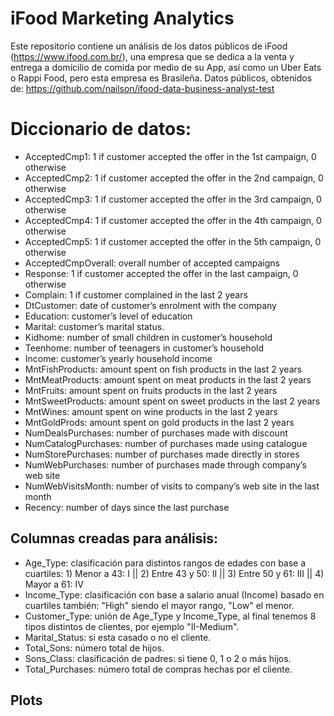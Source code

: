 # iFood Marketing Analytics
Este repositorio contiene un análisis de los datos públicos de iFood (https://www.ifood.com.br/), una empresa que se dedica a la venta y entrega a domicilio de comida por medio de su App, así como un Uber Eats o Rappi Food, pero esta empresa es Brasileña. Datos públicos, obtenidos de: https://github.com/nailson/ifood-data-business-analyst-test

# Diccionario de datos:
- AcceptedCmp1: 1 if customer accepted the offer in the 1st campaign, 0 otherwise
- AcceptedCmp2: 1 if customer accepted the offer in the 2nd campaign, 0 otherwise
- AcceptedCmp3: 1 if customer accepted the offer in the 3rd campaign, 0 otherwise
- AcceptedCmp4: 1 if customer accepted the offer in the 4th campaign, 0 otherwise
- AcceptedCmp5: 1 if customer accepted the offer in the 5th campaign, 0 otherwise
- AcceptedCmpOverall: overall number of accepted campaigns
- Response: 1 if customer accepted the offer in the last campaign, 0 otherwise
- Complain: 1 if customer complained in the last 2 years
- DtCustomer: date of customer’s enrolment with the company
- Education: customer’s level of education
- Marital: customer’s marital status.
- Kidhome: number of small children in customer’s household
- Teenhome: number of teenagers in customer’s household
- Income: customer’s yearly household income
- MntFishProducts: amount spent on fish products in the last 2 years
- MntMeatProducts: amount spent on meat products in the last 2 years
- MntFruits: amount spent on fruits products in the last 2 years
- MntSweetProducts: amount spent on sweet products in the last 2 years
- MntWines: amount spent on wine products in the last 2 years
- MntGoldProds: amount spent on gold products in the last 2 years
- NumDealsPurchases: number of purchases made with discount
- NumCatalogPurchases: number of purchases made using catalogue
- NumStorePurchases: number of purchases made directly in stores
- NumWebPurchases: number of purchases made through company’s web site
- NumWebVisitsMonth: number of visits to company’s web site in the last month
- Recency: number of days since the last purchase

## Columnas creadas para análisis:
- Age_Type: clasificación para distintos rangos de edades con base a cuartiles: 1) Menor a 43: I  || 2) Entre 43 y 50: II || 3) Entre 50 y 61: III || 4) Mayor a 61: IV
- Income_Type: clasificación con base a salario anual (Income) basado en cuartiles también: "High" siendo el mayor rango, "Low" el menor.
- Customer_Type: unión de Age_Type y Income_Type, al final tenemos 8 tipos distintos de clientes, por ejemplo "II-Medium".
- Marital_Status:	si esta casado o no el cliente.
- Total_Sons: número total de hijos.
- Sons_Class: clasificación de padres: si tiene 0, 1 o 2 o más hijos.
- Total_Purchases: número total de compras hechas por el cliente.

## Plots
